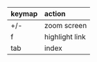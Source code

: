 | keymap     |  action    |
|:-----|:-----|
|   +/-   | zoom screen     |
|     f |highlight link      |
|  tab    |     index |
